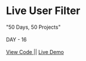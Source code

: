 # Live User Filter
"50 Days, 50 Projects"
<br>
<br>
DAY - 16
<br> 
<br>
<a href="https://github.com/pushpakumari5117/liveUserFilter"> View Code </a>
||
<a href="https://pushpakumari5117.github.io/liveUserFilter/"> Live Demo </a>
